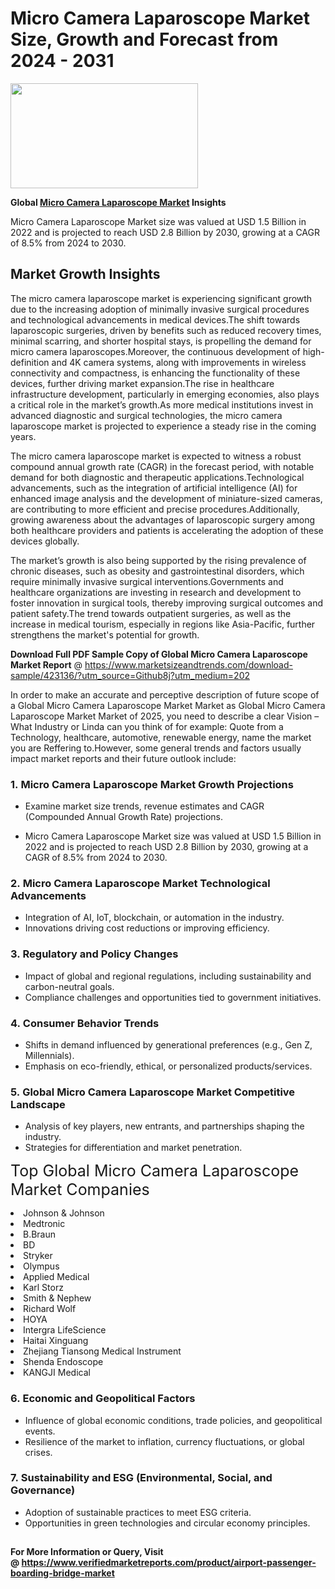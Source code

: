 <H1>Micro Camera Laparoscope Market Size, Growth and Forecast from 2024 - 2031</H1><img class="aligncenter size-medium wp-image-584254" src="https://thirdeyenews.in/wp-content/uploads/2024/09/Global-Market-Research-300x168.jpeg" alt="" width="300" height="168" /><p><strong>Global&nbsp;<a href="https://www.marketsizeandtrends.com/download-sample/423136/?utm_source=Github8j?utm_medium=202">Micro Camera Laparoscope Market</a> Insights</strong></p><p>Micro Camera Laparoscope Market size was valued at USD 1.5 Billion in 2022 and is projected to reach USD 2.8 Billion by 2030, growing at a CAGR of 8.5% from 2024 to 2030.</p><p><h2>Market Growth Insights</h2> The micro camera laparoscope market is experiencing significant growth due to the increasing adoption of minimally invasive surgical procedures and technological advancements in medical devices.The shift towards laparoscopic surgeries, driven by benefits such as reduced recovery times, minimal scarring, and shorter hospital stays, is propelling the demand for micro camera laparoscopes.Moreover, the continuous development of high-definition and 4K camera systems, along with improvements in wireless connectivity and compactness, is enhancing the functionality of these devices, further driving market expansion.The rise in healthcare infrastructure development, particularly in emerging economies, also plays a critical role in the market’s growth.As more medical institutions invest in advanced diagnostic and surgical technologies, the micro camera laparoscope market is projected to experience a steady rise in the coming years. <p>The micro camera laparoscope market is expected to witness a robust compound annual growth rate (CAGR) in the forecast period, with notable demand for both diagnostic and therapeutic applications.Technological advancements, such as the integration of artificial intelligence (AI) for enhanced image analysis and the development of miniature-sized cameras, are contributing to more efficient and precise procedures.Additionally, growing awareness about the advantages of laparoscopic surgery among both healthcare providers and patients is accelerating the adoption of these devices globally.</p> <p>The market’s growth is also being supported by the rising prevalence of chronic diseases, such as obesity and gastrointestinal disorders, which require minimally invasive surgical interventions.Governments and healthcare organizations are investing in research and development to foster innovation in surgical tools, thereby improving surgical outcomes and patient safety.The trend towards outpatient surgeries, as well as the increase in medical tourism, especially in regions like Asia-Pacific, further strengthens the market's potential for growth.</p> </p><p><span class=""><strong>Download Full PDF Sample Copy of Global Micro Camera Laparoscope Market Report</strong> @ <a href="https://www.marketsizeandtrends.com/download-sample/423136/?utm_source=Github8j?utm_medium=202" target="_blank">https://www.marketsizeandtrends.com/download-sample/423136/?utm_source=Github8j?utm_medium=202</a></span></p><p>In order to make an accurate and perceptive description of future scope of a Global&nbsp;Micro Camera Laparoscope Market Market as Global&nbsp;Micro Camera Laparoscope Market Market of 2025, you need to describe a clear Vision &ndash; What Industry or Linda can you think of for example: Quote from a Technology, healthcare, automotive, renewable energy, name the market you are Reffering to.However, some general trends and factors usually impact market reports and their future outlook include:</p><h3>1.&nbsp;<strong>Micro Camera Laparoscope Market Growth Projections</strong></h3><ul><li>Examine market size trends, revenue estimates and CAGR (Compounded Annual Growth Rate) projections.</li><li><p>Micro Camera Laparoscope Market size was valued at USD 1.5 Billion in 2022 and is projected to reach USD 2.8 Billion by 2030, growing at a CAGR of 8.5% from 2024 to 2030.</p></li></ul><h3>2.&nbsp;<strong>Micro Camera Laparoscope Market Technological Advancements</strong></h3><ul><li>Integration of AI, IoT, blockchain, or automation in the industry.</li><li>Innovations driving cost reductions or improving efficiency.</li></ul><h3>3.&nbsp;<strong>Regulatory and Policy Changes</strong></h3><ul><li>Impact of global and regional regulations, including sustainability and carbon-neutral goals.</li><li>Compliance challenges and opportunities tied to government initiatives.</li></ul><h3>4.&nbsp;<strong>Consumer Behavior Trends</strong></h3><ul><li>Shifts in demand influenced by generational preferences (e.g., Gen Z, Millennials).</li><li>Emphasis on eco-friendly, ethical, or personalized products/services.</li></ul><h3>5.&nbsp;<strong>Global Micro Camera Laparoscope Market Competitive Landscape</strong></h3><ul><li>Analysis of key players, new entrants, and partnerships shaping the industry.</li><li>Strategies for differentiation and market penetration.</li></ul><p data-pm-slice="1 1 []"><span style="color: inherit; font-family: inherit; font-size: 25px;">Top Global Micro Camera Laparoscope Market Companies</span></p><div class="" data-test-id=""><p><li>Johnson & Johnson</li><li> Medtronic</li><li> B.Braun</li><li> BD</li><li> Stryker</li><li> Olympus</li><li> Applied Medical</li><li> Karl Storz</li><li> Smith & Nephew</li><li> Richard Wolf</li><li> HOYA</li><li> Intergra LifeScience</li><li> Haitai Xinguang</li><li> Zhejiang Tiansong Medical Instrument</li><li> Shenda Endoscope</li><li> KANGJI Medical</li></p></div><h3>6.&nbsp;<strong>Economic and Geopolitical Factors</strong></h3><ul><li>Influence of global economic conditions, trade policies, and geopolitical events.</li><li>Resilience of the market to inflation, currency fluctuations, or global crises.</li></ul><h3>7.&nbsp;<strong>Sustainability and ESG (Environmental, Social, and Governance)</strong></h3><ul><li>Adoption of sustainable practices to meet ESG criteria.</li><li>Opportunities in green technologies and circular economy principles.</li></ul><h2><strong style="font-size: 14px;">For More Information or Query, Visit @&nbsp;</strong><a style="background-color: #ffffff; font-size: 14px;" href="https://www.marketsizeandtrends.com/report/micro-camera-laparoscope-market/" target="_blank">https://www.verifiedmarketreports.com/product/airport-passenger-boarding-bridge-market</a></h2>